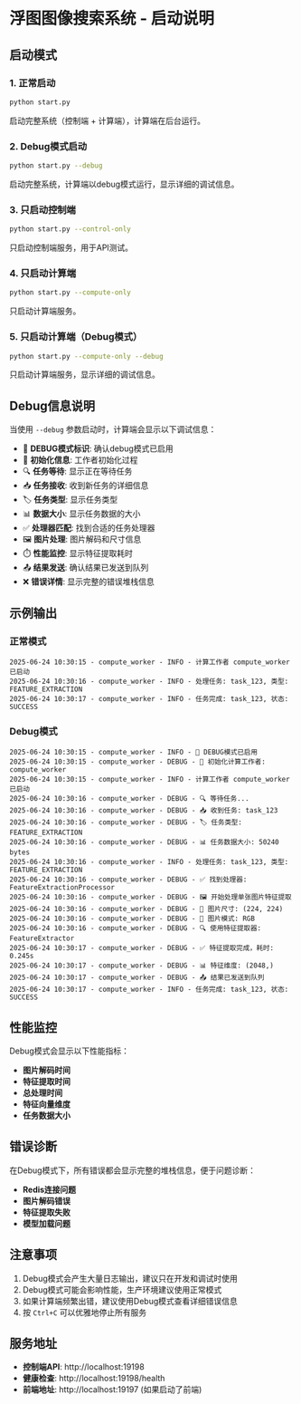 # 浮图图像搜索系统 - 启动说明

## 启动模式

### 1. 正常启动
```bash
python start.py
```
启动完整系统（控制端 + 计算端），计算端在后台运行。

### 2. Debug模式启动
```bash
python start.py --debug
```
启动完整系统，计算端以debug模式运行，显示详细的调试信息。

### 3. 只启动控制端
```bash
python start.py --control-only
```
只启动控制端服务，用于API测试。

### 4. 只启动计算端
```bash
python start.py --compute-only
```
只启动计算端服务。

### 5. 只启动计算端（Debug模式）
```bash
python start.py --compute-only --debug
```
只启动计算端服务，显示详细的调试信息。

## Debug信息说明

当使用 `--debug` 参数启动时，计算端会显示以下调试信息：

- 🐛 **DEBUG模式标识**: 确认debug模式已启用
- 🔧 **初始化信息**: 工作者初始化过程
- 🔍 **任务等待**: 显示正在等待任务
- 📥 **任务接收**: 收到新任务的详细信息
- 🏷️ **任务类型**: 显示任务类型
- 📊 **数据大小**: 显示任务数据的大小
- ✅ **处理器匹配**: 找到合适的任务处理器
- 🖼️ **图片处理**: 图片解码和尺寸信息
- ⏱️ **性能监控**: 显示特征提取耗时
- 📤 **结果发送**: 确认结果已发送到队列
- ❌ **错误详情**: 显示完整的错误堆栈信息

## 示例输出

### 正常模式
```
2025-06-24 10:30:15 - compute_worker - INFO - 计算工作者 compute_worker 已启动
2025-06-24 10:30:16 - compute_worker - INFO - 处理任务: task_123, 类型: FEATURE_EXTRACTION
2025-06-24 10:30:17 - compute_worker - INFO - 任务完成: task_123, 状态: SUCCESS
```

### Debug模式
```
2025-06-24 10:30:15 - compute_worker - INFO - 🐛 DEBUG模式已启用
2025-06-24 10:30:15 - compute_worker - DEBUG - 🔧 初始化计算工作者: compute_worker
2025-06-24 10:30:15 - compute_worker - INFO - 计算工作者 compute_worker 已启动
2025-06-24 10:30:16 - compute_worker - DEBUG - 🔍 等待任务...
2025-06-24 10:30:16 - compute_worker - DEBUG - 📥 收到任务: task_123
2025-06-24 10:30:16 - compute_worker - DEBUG - 🏷️ 任务类型: FEATURE_EXTRACTION
2025-06-24 10:30:16 - compute_worker - DEBUG - 📊 任务数据大小: 50240 bytes
2025-06-24 10:30:16 - compute_worker - INFO - 处理任务: task_123, 类型: FEATURE_EXTRACTION
2025-06-24 10:30:16 - compute_worker - DEBUG - ✅ 找到处理器: FeatureExtractionProcessor
2025-06-24 10:30:16 - compute_worker - DEBUG - 🖼️ 开始处理单张图片特征提取
2025-06-24 10:30:16 - compute_worker - DEBUG - 📏 图片尺寸: (224, 224)
2025-06-24 10:30:16 - compute_worker - DEBUG - 🎨 图片模式: RGB
2025-06-24 10:30:16 - compute_worker - DEBUG - 🔍 使用特征提取器: FeatureExtractor
2025-06-24 10:30:17 - compute_worker - DEBUG - ✅ 特征提取完成，耗时: 0.245s
2025-06-24 10:30:17 - compute_worker - DEBUG - 📊 特征维度: (2048,)
2025-06-24 10:30:17 - compute_worker - DEBUG - 📤 结果已发送到队列
2025-06-24 10:30:17 - compute_worker - INFO - 任务完成: task_123, 状态: SUCCESS
```

## 性能监控

Debug模式会显示以下性能指标：
- **图片解码时间**
- **特征提取时间**
- **总处理时间**
- **特征向量维度**
- **任务数据大小**

## 错误诊断

在Debug模式下，所有错误都会显示完整的堆栈信息，便于问题诊断：
- **Redis连接问题**
- **图片解码错误**
- **特征提取失败**
- **模型加载问题**

## 注意事项

1. Debug模式会产生大量日志输出，建议只在开发和调试时使用
2. Debug模式可能会影响性能，生产环境建议使用正常模式
3. 如果计算端频繁出错，建议使用Debug模式查看详细错误信息
4. 按 `Ctrl+C` 可以优雅地停止所有服务

## 服务地址

- **控制端API**: http://localhost:19198
- **健康检查**: http://localhost:19198/health
- **前端地址**: http://localhost:19197 (如果启动了前端)

